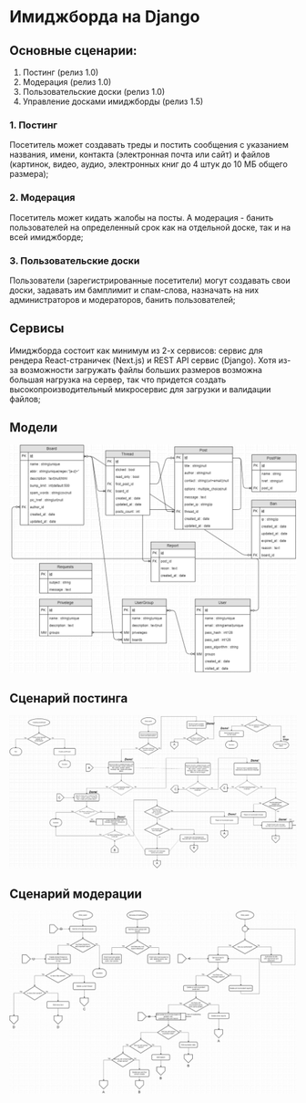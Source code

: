 # Имиджборда на Django

## Основные сценарии:

1. Постинг (релиз 1.0)
2. Модерация (релиз 1.0)
3. Пользовательские доски (релиз 1.0)
4. Управление досками имиджборды (релиз 1.5)

### 1. Постинг

Посетитель может создавать треды и постить сообщения с указанием названия, имени, контакта (электронная почта или сайт) и файлов (картинок, видео, аудио, электронных книг до 4 штук до 10 МБ общего размера);

### 2. Модерация

Посетитель может кидать жалобы на посты. А модерация - банить пользователей на определенный срок как на отдельной доске, так и на всей имиджборде;

### 3. Пользовательские доски

Пользователи (зарегистрированные посетители) могут создавать свои доски, задавать им бамплимит и спам-слова, назначать на них администраторов и модераторов, банить пользователей;

## Сервисы

Имиджборда состоит как минимум из 2-х сервисов: сервис для рендера React-страничек (Next.js) и REST API сервис (Django). Хотя из-за возможности загружать файлы больших размеров возможна большая нагрузка на сервер, так что придется создать высокопроизводительный микросервис для загрузки и валидации файлов;

## Модели
<img src="./Imageboard-models.png" />

## Сценарий постинга
<img src="./Imageboard-post-diagram.png" />

## Сценарий модерации
<img src="./Imageboard-moder-diagram.png" />